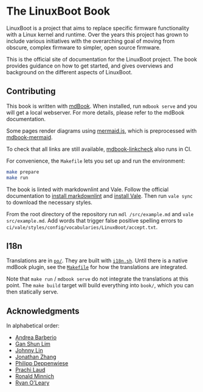 # The LinuxBoot Book

LinuxBoot is a project that aims to replace specific firmware functionality with
a Linux kernel and runtime. Over the years this project has grown to include
various initiatives with the overarching goal of moving from obscure, complex
firmware to simpler, open source firmware.

This is the official site of documentation for the LinuxBoot project. The book
provides guidance on how to get started, and gives overviews and
background on the different aspects of LinuxBoot.

## Contributing

This book is written with [mdBook](https://github.com/rust-lang/mdBook).
When installed, run `mdbook serve` and you will get a local webserver.
For more details, please refer to the mdBook documentation.

Some pages render diagrams using [mermaid.js](https://mermaid.js.org/), which is
preprocessed with [mdbook-mermaid](https://github.com/badboy/mdbook-mermaid).

To check that all links are still available, [mdbook-linkcheck](
https://github.com/Michael-F-Bryan/mdbook-linkcheck) also runs in CI.

For convenience, the `Makefile` lets you set up and run the environment:

```sh
make prepare
make run
```

The book is linted with markdownlint and Vale. Follow the official
documentation to [install
markdownlint](https://github.com/DavidAnson/markdownlint-cli2)
and [install Vale](https://vale.sh/docs/install). Then run `vale sync` to
download the necessary styles.

From the root directory of the repository run `mdl /src/example.md` and `vale
src/example.md`. Add words that trigger false positive spelling errors to
`ci/vale/styles/config/vocabularies/LinuxBoot/accept.txt`.

## I18n

Translations are in [`po/`](po/). They are built with [`i18n.sh`](i18n.sh).
Until there is a native mdBook plugin, see the [`Makefile`](Makefile) for how
the translations are integrated.

Note that `make run` / `mdbook serve` do not integrate the translations at this
point. The `make build` target will build everything into `book/`, which you
can then statically serve.

## Acknowledgments

In alphabetical order:

* [Andrea Barberio](https://github.com/insomniacslk)
* [Gan Shun Lim](https://github.com/ganshun)
* [Johnny Lin](https://github.com/johnnylinwiwynn)
* [Jonathan Zhang](https://github.com/jonzhang-fb)
* [Philipp Deppenwiese](https://github.com/zaolin)
* [Prachi Laud](https://github.com/pallaud)
* [Ronald Minnich](https://github.com/rminnich)
* [Ryan O'Leary](https://github.com/rjoleary)

